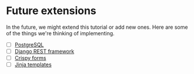 # Future extensions

In the future, we might extend this tutorial or add new ones. Here are some of the things we're thinking of implementing.

- [ ] [PostgreSQL](https://www.postgresql.org/)
- [ ] [Django REST framework](https://www.django-rest-framework.org/)
- [ ] [Crispy forms](https://github.com/django-crispy-forms/django-crispy-forms/)
- [ ] [Jinja templates](https://github.com/pallets/jinja/)
